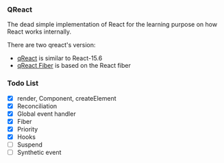 ### QReact

The dead simple implementation of React for the learning purpose on how React works internally.

There are two qreact's version:
- [qReact](https://github.com/MQuy/qreact/releases/tag/qreact) is similar to React-15.6
- [qReact Fiber](https://github.com/MQuy/qreact/releases/tag/qreact-fiber) is based on the React fiber

### Todo List

- [x] render, Component, createElement
- [x] Reconciliation
- [x] Global event handler
- [x] Fiber
- [x] Priority
- [x] Hooks
- [ ] Suspend
- [ ] Synthetic event